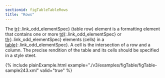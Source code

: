 ```yaml
---
sectionid: figTableTableRows
title: "Rows"
---
```




The [tr](/v3/elements/tr.html){:.link_odd_elementSpec} (table row) element is a formatting element that contains one
or more [td](/v3/elements/td.html){:.link_odd_elementSpec} or [th](/v3/elements/th.html){:.link_odd_elementSpec} elements (cells) in a [table](/v3/elements/table.html){:.link_odd_elementSpec}. A cell is the intersection of a row and a column. The precise
rendition of the table and its cells should be specified in a style steet.

{% include plainExample.html example="./v3/examples/figTable/figTable-sample243.xml" valid="true" %}

